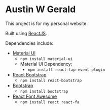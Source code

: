 # Austin W Gerald

This project is for my personal website.

Built using [ReactJS](https://facebook.github.io/react/).

Dependencies include:
* [Material UI](http://www.material-ui.com/#/)
  * ```npm install material-ui```
  * Material UI Dependency:
    * ```npm install react-tap-event-plugin```
* [React Bootstrap](https://www.npmjs.com/package/react-bootstrap)
  * ```npm install react-bootstrap```
* [Bootstrap](https://www.npmjs.com/package/bootstrap)
  * ```npm install bootstrap```
* [React Font Awesome](https://www.npmjs.com/package/react-fa)
    * ```npm install react react-fa```
